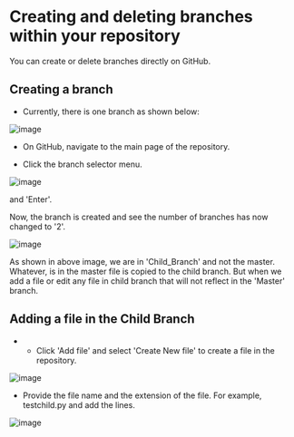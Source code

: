 # Creating and deleting branches within your repository

You can create or delete branches directly on GitHub.

## Creating a branch

- Currently, there is one branch as shown below:

![image](https://user-images.githubusercontent.com/25001852/86443488-f7185880-bd2c-11ea-8afa-24df75b2bb11.png)

- On GitHub, navigate to the main page of the repository.

- Click the branch selector menu.

![image](https://user-images.githubusercontent.com/25001852/86443327-bddfe880-bd2c-11ea-96dc-0b88057600fd.png "Child branch")

and 'Enter'.

Now, the branch is created and see the number of branches has now changed to '2'.

![image](https://user-images.githubusercontent.com/25001852/86443756-59715900-bd2d-11ea-9942-d3ff15328498.png "Branch number")

As shown in above image, we are in 'Child_Branch' and not the master. Whatever, is in the master file is copied to the child branch. But when we add a file or edit any file in child branch that will not reflect in the 'Master' branch.

## Adding a file in the Child Branch

- - Click 'Add file' and select 'Create New file' to create a file in the repository.

![image](https://user-images.githubusercontent.com/25001852/86438920-18754680-bd25-11ea-9d28-3bfccf5badbc.png "New File")

- Provide the file name and the extension of the file. For example, testchild.py and add the lines.

![image](https://user-images.githubusercontent.com/25001852/86444945-2cbe4100-bd2f-11ea-8ed9-4bf50953546f.png "Create a file in child branch")
